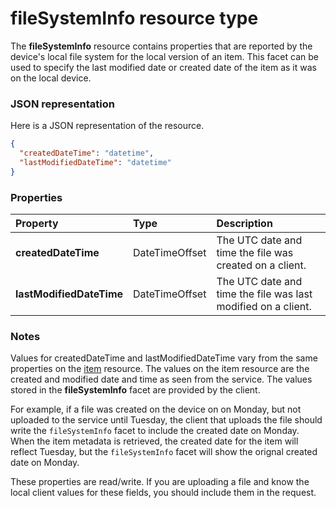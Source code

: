 # fileSystemInfo resource type

The **fileSystemInfo** resource contains properties that are reported by the
device's local file system for the local version of an item. This facet can be used to specify the last modified date or created date of the item as it was on the local device.

### JSON representation

Here is a JSON representation of the resource.

<!-- {
  "blockType": "resource",
  "optionalProperties": [

  ],
  "@odata.type": "microsoft.graph.filesysteminfo"
}-->

```json
{
  "createdDateTime": "datetime",
  "lastModifiedDateTime": "datetime"
}
```

### Properties

| Property                 | Type                      | Description                                                   |
|:-------------------------|:--------------------------|:--------------------------------------------------------------|
| **createdDateTime**      | DateTimeOffset | The UTC date and time the file was created on a client.       |
| **lastModifiedDateTime** | DateTimeOffset | The UTC date and time the file was last modified on a client. |

### Notes
Values for createdDateTime and lastModifiedDateTime vary from the same
properties on the [item](item.md) resource. The values on the item
resource are the created and modified date and time as seen from the service.
The values stored in the **fileSystemInfo** facet are provided by the client.

For example, if a file was created on the device on on Monday, but not uploaded to the service until Tuesday, the client that uploads the file should write the `fileSystemInfo` facet to include the created date on Monday. When the item metadata is retrieved, the created date for the item will reflect Tuesday, but the `fileSystemInfo` facet will show the orignal created date on Monday.

These properties are read/write. If you are uploading a file and know the
local client values for these fields, you should include them in the request.

<!-- uuid: 8fcb5dbc-d5aa-4681-8e31-b001d5168d79
2015-10-25 14:57:30 UTC -->
<!-- {
  "type": "#page.annotation",
  "description": "fileSystemInfo resource",
  "keywords": "",
  "section": "documentation",
  "tocPath": ""
}-->